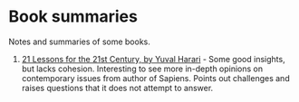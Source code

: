 # Book summaries

Notes and summaries of some books. 

1. [21 Lessons for the 21st Century, by Yuval Harari](21-lessons-for-the-21st-century.md) - Some good insights, but lacks cohesion. Interesting to see more in-depth opinions on contemporary issues from author of Sapiens. Points out challenges and raises questions that it does not attempt to answer. 
